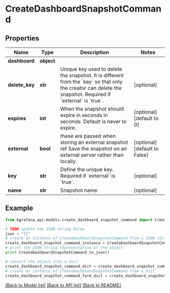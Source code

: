 # CreateDashboardSnapshotCommand


## Properties
Name | Type | Description | Notes
------------ | ------------- | ------------- | -------------
**dashboard** | **object** |  | 
**delete_key** | **str** | Unique key used to delete the snapshot. It is different from the &#x60;key&#x60; so that only the creator can delete the snapshot. Required if &#x60;external&#x60; is &#x60;true&#x60;. | [optional] 
**expires** | **int** | When the snapshot should expire in seconds in seconds. Default is never to expire. | [optional] [default to 0]
**external** | **bool** | these are passed when storing an external snapshot ref Save the snapshot on an external server rather than locally. | [optional] [default to False]
**key** | **str** | Define the unique key. Required if &#x60;external&#x60; is &#x60;true&#x60;. | [optional] 
**name** | **str** | Snapshot name | [optional] 

## Example

```python
from bgrafana_api.models.create_dashboard_snapshot_command import CreateDashboardSnapshotCommand

# TODO update the JSON string below
json = "{}"
# create an instance of CreateDashboardSnapshotCommand from a JSON string
create_dashboard_snapshot_command_instance = CreateDashboardSnapshotCommand.from_json(json)
# print the JSON string representation of the object
print CreateDashboardSnapshotCommand.to_json()

# convert the object into a dict
create_dashboard_snapshot_command_dict = create_dashboard_snapshot_command_instance.to_dict()
# create an instance of CreateDashboardSnapshotCommand from a dict
create_dashboard_snapshot_command_form_dict = create_dashboard_snapshot_command.from_dict(create_dashboard_snapshot_command_dict)
```
[[Back to Model list]](../README.md#documentation-for-models) [[Back to API list]](../README.md#documentation-for-api-endpoints) [[Back to README]](../README.md)


